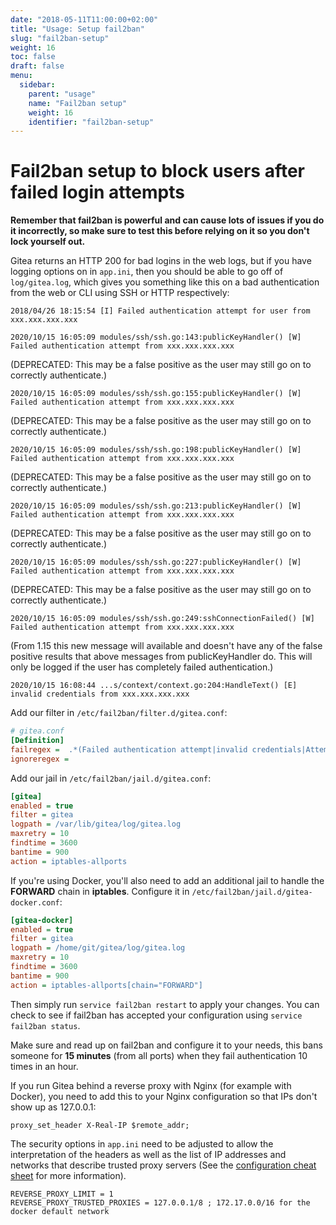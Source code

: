 ```yaml
---
date: "2018-05-11T11:00:00+02:00"
title: "Usage: Setup fail2ban"
slug: "fail2ban-setup"
weight: 16
toc: false
draft: false
menu:
  sidebar:
    parent: "usage"
    name: "Fail2ban setup"
    weight: 16
    identifier: "fail2ban-setup"
---
```


# Fail2ban setup to block users after failed login attempts

**Remember that fail2ban is powerful and can cause lots of issues if you do it incorrectly, so make
sure to test this before relying on it so you don't lock yourself out.**

Gitea returns an HTTP 200 for bad logins in the web logs, but if you have logging options on in
`app.ini`, then you should be able to go off of `log/gitea.log`, which gives you something like this
on a bad authentication from the web or CLI using SSH or HTTP respectively:

```log
2018/04/26 18:15:54 [I] Failed authentication attempt for user from xxx.xxx.xxx.xxx
```

```log
2020/10/15 16:05:09 modules/ssh/ssh.go:143:publicKeyHandler() [W] Failed authentication attempt from xxx.xxx.xxx.xxx
```
(DEPRECATED: This may be a false positive as the user may still go on to correctly authenticate.)

```log
2020/10/15 16:05:09 modules/ssh/ssh.go:155:publicKeyHandler() [W] Failed authentication attempt from xxx.xxx.xxx.xxx
```
(DEPRECATED: This may be a false positive as the user may still go on to correctly authenticate.)

```log
2020/10/15 16:05:09 modules/ssh/ssh.go:198:publicKeyHandler() [W] Failed authentication attempt from xxx.xxx.xxx.xxx
```
(DEPRECATED: This may be a false positive as the user may still go on to correctly authenticate.)

```log
2020/10/15 16:05:09 modules/ssh/ssh.go:213:publicKeyHandler() [W] Failed authentication attempt from xxx.xxx.xxx.xxx
```
(DEPRECATED: This may be a false positive as the user may still go on to correctly authenticate.)

```log
2020/10/15 16:05:09 modules/ssh/ssh.go:227:publicKeyHandler() [W] Failed authentication attempt from xxx.xxx.xxx.xxx
```
(DEPRECATED: This may be a false positive as the user may still go on to correctly authenticate.)

```log
2020/10/15 16:05:09 modules/ssh/ssh.go:249:sshConnectionFailed() [W] Failed authentication attempt from xxx.xxx.xxx.xxx
```
(From 1.15 this new message will available and doesn't have any of the false positive results that above messages from publicKeyHandler do. This will only be logged if the user has completely failed authentication.)

```log
2020/10/15 16:08:44 ...s/context/context.go:204:HandleText() [E] invalid credentials from xxx.xxx.xxx.xxx
```

Add our filter in `/etc/fail2ban/filter.d/gitea.conf`:

```ini
# gitea.conf
[Definition]
failregex =  .*(Failed authentication attempt|invalid credentials|Attempted access of unknown user).* from <HOST>
ignoreregex =
```

Add our jail in `/etc/fail2ban/jail.d/gitea.conf`:

```ini
[gitea]
enabled = true
filter = gitea
logpath = /var/lib/gitea/log/gitea.log
maxretry = 10
findtime = 3600
bantime = 900
action = iptables-allports
```

If you're using Docker, you'll also need to add an additional jail to handle the **FORWARD**
chain in **iptables**. Configure it in `/etc/fail2ban/jail.d/gitea-docker.conf`:

```ini
[gitea-docker]
enabled = true
filter = gitea
logpath = /home/git/gitea/log/gitea.log
maxretry = 10
findtime = 3600
bantime = 900
action = iptables-allports[chain="FORWARD"]
```

Then simply run `service fail2ban restart` to apply your changes. You can check to see if
fail2ban has accepted your configuration using `service fail2ban status`.

Make sure and read up on fail2ban and configure it to your needs, this bans someone
for **15 minutes** (from all ports) when they fail authentication 10 times in an hour.

If you run Gitea behind a reverse proxy with Nginx (for example with Docker), you need to add
this to your Nginx configuration so that IPs don't show up as 127.0.0.1:

```
proxy_set_header X-Real-IP $remote_addr;
```

The security options in `app.ini` need to be adjusted to allow the interpretation of the headers
as well as the list of IP addresses and networks that describe trusted proxy servers
(See the [configuration cheat sheet](https://docs.gitea.io/en-us/config-cheat-sheet/#security-security) for more information).

```
REVERSE_PROXY_LIMIT = 1
REVERSE_PROXY_TRUSTED_PROXIES = 127.0.0.1/8 ; 172.17.0.0/16 for the docker default network
```
